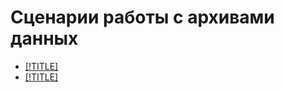 # Сценарии работы с архивами данных

* [[!TITLE]](single-node-file-server.md)
* [[!TITLE]](hystax-based-buckup.md)